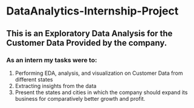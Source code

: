 # DataAnalytics-Internship-Project
## This is an Exploratory Data Analysis for the Customer Data Provided by the company.
### As an intern my tasks were to:

1. Performing EDA, analysis, and visualization on Customer Data from different states
2. Extracting insights from the data
3. Present the states and cities in which the company should expand its business for comparatively better growth and profit.
